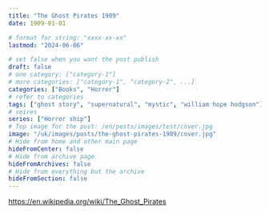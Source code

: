 ```yaml
---
title: "The Ghost Pirates 1909"
date: 1909-01-01

# format for string: "xxxx-xx-xx"
lastmod: "2024-06-06"

# set false when you want the post publish
draft: false
# one category: ["category-1"]
# more categories: ["category-1", "category-2", ...]
categories: ["Books", "Horror"]
# refer to categories
tags: ["ghost story", "supernatural", "mystic", "william hope hodgson"]
# seires
series: ["Horror ship"]
# Top image for the post: /en/posts/images/test/cover.jpg
image: "/uk/images/posts/the-ghost-pirates-1909/cover.jpg"
# Hide from home and other main page
hideFromCenter: false
# Hide from archive page
hideFromArchives: false
# Hide from everything but the archive
hideFromSection: false
---
```

https://en.wikipedia.org/wiki/The_Ghost_Pirates
<!--more-->